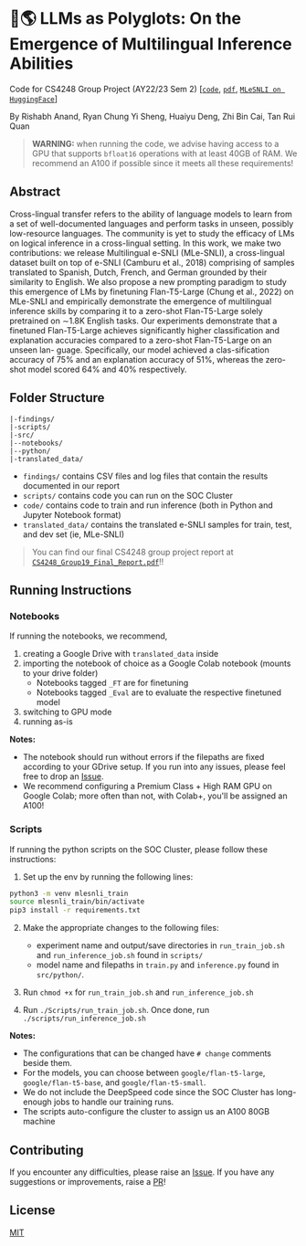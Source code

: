 # 🦜🌎 LLMs as Polyglots: On the Emergence of Multilingual Inference Abilities

Code for CS4248 Group Project (AY22/23 Sem 2) [[`code`](https://github.com/rish-16/cs4248-project), [`pdf`](https://github.com/rish-16/cs4248-project/blob/main/CS4248_Group19_Final_Report.pdf), [`MLeSNLI on HuggingFace`](https://huggingface.co/datasets/rish16/MLe-SNLI)]

By Rishabh Anand, Ryan Chung Yi Sheng, Huaiyu Deng, Zhi Bin Cai, Tan Rui Quan

> **WARNING:** when running the code, we advise having access to a GPU that supports `bfloat16` operations with at least 40GB of RAM. We recommend an A100 if possible since it meets all these requirements!

## Abstract

Cross-lingual transfer refers to the ability of language models to learn from a set of well-documented languages and perform tasks in unseen, possibly low-resource languages. The community is yet to study the efficacy of LMs on logical inference in a cross-lingual setting. In this work, we make two contributions: we release Multilingual e-SNLI (MLe-SNLI), a cross-lingual dataset built on top of e-SNLI (Camburu et al., 2018) comprising of samples
translated to Spanish, Dutch, French, and German grounded by their similarity to English. We also propose a new prompting paradigm
to study this emergence of LMs by finetuning Flan-T5-Large (Chung et al., 2022) on MLe-SNLI and empirically demonstrate the emergence of multilingual inference skills by comparing it to a zero-shot Flan-T5-Large solely pretrained on ∼1.8K English tasks. Our experiments demonstrate that a finetuned Flan-T5-Large achieves significantly higher classification and explanation accuracies compared to a zero-shot Flan-T5-Large on an unseen lan-
guage. Specifically, our model achieved a clas-sification accuracy of 75% and an explanation accuracy of 51%, whereas the zero-shot model scored 64% and 40% respectively.

## Folder Structure

```
|-findings/
|-scripts/
|-src/
|--notebooks/
|--python/
|-translated_data/
```

- `findings/` contains CSV files and log files that contain the results documented in our report
- `scripts/` contains code you can run on the SOC Cluster
- `code/` contains code to train and run inference (both in Python and Jupyter Notebook format)
- `translated_data/` contains the translated e-SNLI samples for train, test, and dev set (ie, MLe-SNLI)

> You can find our final CS4248 group project report at [`CS4248_Group19_Final_Report.pdf`](https://github.com/rish-16/cs4248-project/blob/main/CS4248_Group19_Final_Report.pdf)!!

## Running Instructions

### Notebooks

If running the notebooks, we recommend,

1. creating a Google Drive with `translated_data` inside
2. importing the notebook of choice as a Google Colab notebook (mounts to your drive folder)
    - Notebooks tagged `_FT` are for finetuning 
    - Notebooks tagged `_Eval` are to evaluate the respective finetuned model
3. switching to GPU mode
4. running as-is

**Notes:** 
- The notebook should run without errors if the filepaths are fixed according to your GDrive setup. If you run into any issues, please feel free to drop an [Issue](https://github.com/rish-16/cs4248-project/issues).
- We recommend configuring a Premium Class + High RAM GPU on Google Colab; more often than not, with Colab+, you'll be assigned an A100!

### Scripts

If running the python scripts on the SOC Cluster, please follow these instructions:

1. Set up the env by running the following lines:

```bash
python3 -m venv mlesnli_train
source mlesnli_train/bin/activate
pip3 install -r requirements.txt
```

2. Make the appropriate changes to the following files:
    - experiment name and output/save directories in `run_train_job.sh` and `run_inference_job.sh` found in `scripts/`
    - model name and filepaths in `train.py` and `inference.py` found in `src/python/`. 

3. Run `chmod +x` for `run_train_job.sh` and `run_inference_job.sh`

4. Run `./Scripts/run_train_job.sh`. Once done, run `./scripts/run_inference_job.sh`

**Notes:**
- The configurations that can be changed have `# change` comments beside them. 
- For the models, you can choose between `google/flan-t5-large`, `google/flan-t5-base`, and `google/flan-t5-small`.
- We do not include the DeepSpeed code since the SOC Cluster has long-enough jobs to handle our training runs.
- The scripts auto-configure the cluster to assign us an A100 80GB machine

## Contributing

If you encounter any difficulties, please raise an [Issue](https://github.com/rish-16/cs4248-project/issues). If you have any suggestions or improvements, raise a [PR](https://github.com/rish-16/cs4248-project/pulls)!

## License

[MIT](https://github.com/rish-16/cs4248-project/blob/main/LICENSE)
